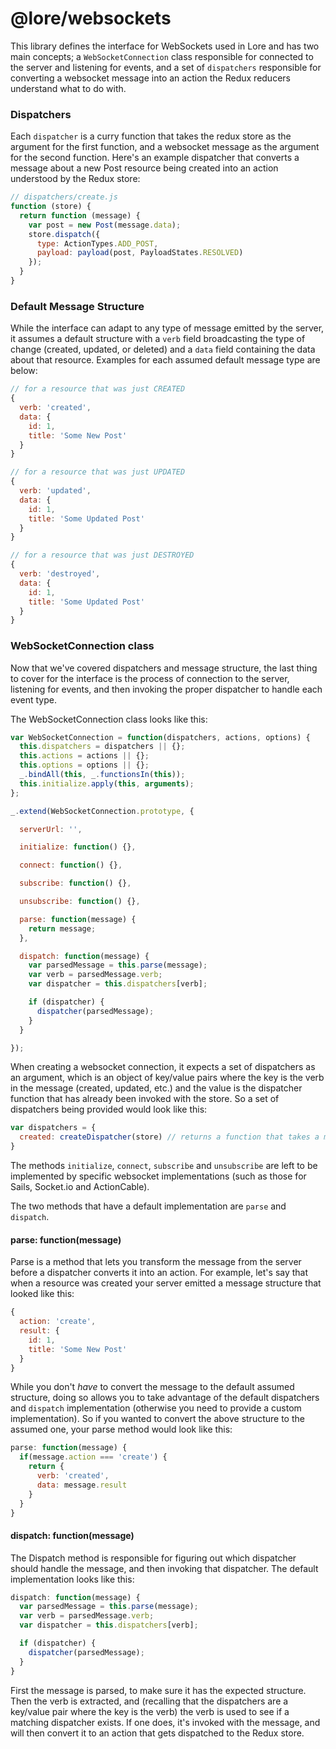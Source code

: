 # @lore/websockets

This library defines the interface for WebSockets used in Lore and has two main concepts; a `WebSocketConnection` class 
responsible for connected to the server and listening for events, and a set of `dispatchers` responsible for converting 
a websocket message into an action the Redux reducers understand what to do with.

### Dispatchers

Each `dispatcher` is a curry function that takes the redux store as the argument for the first function, and a 
websocket message as the argument for the second function. Here's an example dispatcher that converts a message 
about a new Post resource being created into an action understood by the Redux store:

``` js
// dispatchers/create.js
function (store) {
  return function (message) {
    var post = new Post(message.data);
    store.dispatch({
      type: ActionTypes.ADD_POST,
      payload: payload(post, PayloadStates.RESOLVED)
    });
  }
}
```
### Default Message Structure

While the interface can adapt to any type of message emitted by the server, it assumes a default structure with a 
`verb` field broadcasting the type of change (created, updated, or deleted) and a `data` field containing the data 
about that resource. Examples for each assumed default message type are below:

``` js
// for a resource that was just CREATED
{
  verb: 'created',
  data: {
    id: 1,
    title: 'Some New Post'
  }
}
```

``` js
// for a resource that was just UPDATED
{
  verb: 'updated',
  data: {
    id: 1,
    title: 'Some Updated Post'
  }
}
```

``` js
// for a resource that was just DESTROYED
{
  verb: 'destroyed',
  data: {
    id: 1,
    title: 'Some Updated Post'
  }
}
```
### WebSocketConnection class

Now that we've covered dispatchers and message structure, the last thing to cover for the interface is the process 
of connection to the server, listening for events, and then invoking the proper dispatcher to handle each event type.

The WebSocketConnection class looks like this:

``` js
var WebSocketConnection = function(dispatchers, actions, options) {
  this.dispatchers = dispatchers || {};
  this.actions = actions || {};
  this.options = options || {};
  _.bindAll(this, _.functionsIn(this));
  this.initialize.apply(this, arguments);
};

_.extend(WebSocketConnection.prototype, {

  serverUrl: '',

  initialize: function() {},

  connect: function() {},

  subscribe: function() {},

  unsubscribe: function() {},

  parse: function(message) {
    return message;
  },

  dispatch: function(message) {
    var parsedMessage = this.parse(message);
    var verb = parsedMessage.verb;
    var dispatcher = this.dispatchers[verb];

    if (dispatcher) {
      dispatcher(parsedMessage);
    }
  }

});
```

When creating a websocket connection, it expects a set of dispatchers as an argument, which is an object of key/value 
pairs where the key is the verb in the message (created, updated, etc.) and the value is the dispatcher function that
 has already been invoked with the store. So a set of dispatchers being provided would look like this:

``` js
var dispatchers = {
  created: createDispatcher(store) // returns a function that takes a message
}
```

The methods `initialize`, `connect`, `subscribe` and `unsubscribe` are left to be implemented by specific websocket 
implementations (such as those for Sails, Socket.io and ActionCable).

The two methods that have a default implementation are `parse` and `dispatch`.
#### parse: function(message)

Parse is a method that lets you transform the message from the server before a dispatcher converts it into an action. 
For example, let's say that when a resource was created your server emitted a message structure that looked like this:

``` js
{
  action: 'create',
  result: {
    id: 1,
    title: 'Some New Post'
  }
}
```

While you don't _have_ to convert the message to the default assumed structure, doing so allows you to take advantage 
of the default dispatchers and `dispatch` implementation (otherwise you need to provide a custom implementation). So 
if you wanted to convert the above structure to the assumed one, your parse method would look like this:

``` js
parse: function(message) {
  if(message.action === 'create') {
    return {
      verb: 'created',
      data: message.result
    }
  }
}
```
#### dispatch: function(message)

The Dispatch method is responsible for figuring out which dispatcher should handle the message, and then invoking 
that dispatcher. The default implementation looks like this:

``` js
dispatch: function(message) {
  var parsedMessage = this.parse(message);
  var verb = parsedMessage.verb;
  var dispatcher = this.dispatchers[verb];

  if (dispatcher) {
    dispatcher(parsedMessage);
  }
}
```

First the message is parsed, to make sure it has the expected structure. Then the verb is extracted, and (recalling 
that the dispatchers are a key/value pair where the key is the verb) the verb is used to see if a matching dispatcher 
exists. If one does, it's invoked with the message, and will then convert it to an action that gets dispatched to the 
Redux store.
